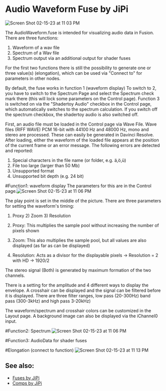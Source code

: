 
# Audio Waveform Fuse by JiPi

![Screen Shot 02-15-23 at 11 03 PM](https://user-images.githubusercontent.com/78935215/219181767-2f73ac6c-aa53-4a4f-85bf-c588596f9403.PNG)


The AudioWaveform.fuse is intended for visualizing audio data in Fusion. There are three functions:
1) Waveform of a wav file
2) Spectrum of a Wav file
3) Spectrum output via an additional output for shader fuses

For the first two functions there is still the possibility to generate one or three value(s) (elongation), which can be used via "Connect to" for parameters in other nodes.

By default, the fuse works in function 1 (waveform display)
To switch to 2, you have to switch to the Spectrum Page and select the Spectrum check mark there (this will lock some parameters on the Control page).
Function 3 is switched on via the "Shadertoy Audio" checkbox in the Control page, which automatically switches to the spectrum calculation. If you switch off the spectrum checkbox, the shadertoy audio is also switched off.

First, an audio file must be loaded in the Control page via Wave File. Wave files (RIFF WAVE) PCM 16-bit with 44100 Hz and 48000 Hz, mono and stereo are processed. These can easily be generated in Davinci Resolve.
After loading, either the waveform of the loaded file appears at the position of the current frame or an error message.
The following errors are detected and reported:
1) Special characters in the file name (or folder, e.g. ä,ö,ü)
2) File too large (larger than 50 Mb)
3) Unsupported format
4) Unsupported bit depth (e.g. 24 bit)

#Function1: waveform display
The parameters for this are in the Control page.![Screen Shot 02-15-23 at 11 06 PM](https://user-images.githubusercontent.com/78935215/219183697-495170d3-783d-42f3-ad6c-41c4f9d2ec8f.PNG)

The play point is set in the middle of the picture.
There are three parameters for setting the waveform's timing:
1) Proxy 2) Zoom 3) Resolution

1) Proxy: This multiplies the sample pool without increasing the number of pixels shown
2) Zoom: This also multiplies the sample pool, but all values ​​are also displayed (as far as can be displayed)
3) Resolution: Acts as a divisor for the displayable pixels -> Resolution = 2 with HD -> 1920/2

The stereo signal (Both) is generated by maximum formation of the two channels.

There is a setting for the amplitude and 4 different ways to display the envelope. A crosshair can be displayed and the signal can be filtered before it is displayed. There are three filter ranges, low pass (20-300Hz) band pass (300-3kHz) and high pass 3-20kHz)

The waveform/spectrum and crosshair colors can be customized in the Layout page. A background image can also be displayed via the iChannel0 input.

#Function2: Spectrum
![Screen Shot 02-15-23 at 11 06 PM](https://user-images.githubusercontent.com/78935215/219183866-722d148f-2b8e-4132-8214-37b85a743716.PNG)

#Function3: AudioData for shader fuses

#Elongation (connect to function)
![Screen Shot 02-15-23 at 11 13 PM](https://user-images.githubusercontent.com/78935215/219188449-15e1e5ac-68db-4dc0-a0bf-1ab5e6714f05.PNG)


## See also:

- [Fuses by JiPi](README.md)
- [Comps by JiPi](../../Comp/jipi/README.md)
